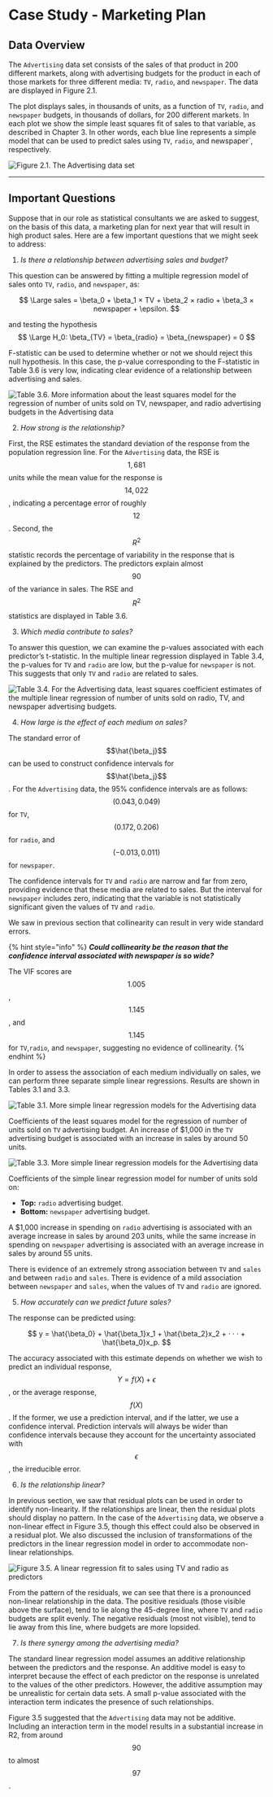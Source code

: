 # Case Study - Marketing Plan

## Data Overview

The `Advertising` data set consists of the sales of that product in 200 different markets, along with advertising budgets for the product in each of those markets for three different media: `TV`, `radio`, and `newspaper`. The data are displayed in Figure 2.1. 

The plot displays sales, in thousands of units, as a function of `TV`, `radio`, and `newspaper` budgets, in thousands of dollars, for 200 different markets. In each plot we show the simple least squares fit of sales to that variable, as described in Chapter 3. In other words, each blue line represents a simple model that can be used to predict sales using `TV`, `radio`, and newspaper`, respectively. 

![Figure 2.1. The Advertising data set](img/30-Figure2.1-1.png)

---

## Important Questions

Suppose that in our role as statistical consultants we are asked to suggest, on the basis of this data, a marketing plan for next year that will result in high product sales. Here are a few important questions that we might seek to address:

1. *Is there a relationship between advertising sales and budget?*

This question can be answered by fitting a multiple regression model
of sales onto `TV`, `radio`, and `newspaper`, as:

$$
\Large sales = \beta_0 + \beta_1 × TV + \beta_2 × radio + \beta_3 × newspaper + \epsilon.
$$

and testing the hypothesis 
$$
\Large H_0: \beta_{TV} = \beta_{radio} = \beta_{newspaper} = 0
$$
 
F-statistic can be used to determine whether or not we should reject this null hypothesis. In this case, the p-value corresponding to the F-statistic in Table 3.6 is very low, indicating clear evidence of a relationship between advertising and sales.

![Table 3.6. More information about the least squares model for the regression of number of units sold on TV, newspaper, and radio advertising budgets in the Advertising data](img/90-Table3.6-1.png)

2. *How strong is the relationship?*


First, the RSE estimates the standard deviation of the response from the
population regression line. For the `Advertising` data, the RSE is $$1,681$$ units while the mean value for the response is $$14,022$$, indicating a percentage error of roughly $$12%$$. Second, the $$R^2$$ statistic records the percentage of variability in the response that is explained by the predictors. The predictors explain almost $$90%$$ of the variance in sales. The RSE and $$R^2$$ statistics are displayed in Table 3.6.

3. *Which media contribute to sales?*

To answer this question, we can examine the p-values associated with
each predictor’s t-statistic. In the multiple linear regression
displayed in Table 3.4, the p-values for `TV` and `radio` are low,
but the p-value for `newspaper` is not. This suggests that only `TV` and
`radio` are related to sales.

![Table 3.4. For the Advertising data, least squares coefficient estimates of the multiple linear regression of number of units sold on radio, TV, and newspaper advertising budgets. ](img/88-Table3.4-1.png)

4. *How large is the effect of each medium on sales?*

The standard error of $$\hat{\beta_j}$$ can be used to construct confidence intervals for $$\hat{\beta_j}$$. For the `Advertising` data,
the 95% confidence intervals are as follows: $$(0.043, 0.049)$$ for `TV`, $$(0.172, 0.206)$$ for `radio`, and $$(−0.013, 0.011)$$ for `newspaper`. 

The confidence intervals for `TV` and `radio` are narrow and far from zero, providing evidence that these media are related to sales. But the interval for `newspaper` includes zero, indicating that the variable is not statistically significant given the values of `TV` and `radio`.

We saw in previous section that collinearity can result in very wide standard errors.

{% hint style="info" %}
***Could collinearity be the reason that the confidence interval associated with newspaper is so wide?*** 

The VIF scores are $$1.005$$, $$1.145$$, and $$1.145$$ for `TV`,`radio`, and `newspaper`, suggesting no evidence of collinearity.
{% endhint %}


In order to assess the association of each medium individually on sales, we can perform three separate simple linear regressions. Results
are shown in Tables 3.1 and 3.3. 

![Table 3.1. More simple linear regression models for the Advertising data](img/82-Table3.1-1.png)

Coefficients of the least squares model for the regression of number of units sold on `TV` advertising budget. An increase of $1,000 in the `TV` advertising budget is associated with an increase in sales by around 50 units.

![Table 3.3. More simple linear regression models for the Advertising data](img/86-Table3.3-1.png)

Coefficients of the simple linear regression model for number of units sold on:
* **Top:** `radio` advertising budget.
* **Bottom:** `newspaper` advertising budget. 

A $1,000 increase in spending on `radio` advertising is associated with an average increase in sales by around 203 units, while the same increase in spending on `newspaper` advertising is associated with an average increase in sales by around 55 units.


There is evidence of an extremely strong association between `TV` and `sales` and between `radio` and `sales`. There is evidence of a mild association between `newspaper` and `sales`, when the values of `TV` and `radio` are ignored.

5. *How accurately can we predict future sales?*

The response can be predicted using:

$$
y = \hat{\beta_0} + \hat{\beta_1}x_1 + \hat{\beta_2}x_2 + · · · + \hat{\beta_0}x_p.
$$

The accuracy associated with this estimate depends on whether we wish to predict an individual response, $$Y = f(X) + \epsilon$$, or the average response, $$f(X)$$. If the former, we use a prediction interval, and if the latter, we use a confidence interval. Prediction intervals will always be wider than confidence intervals because they account for the uncertainty associated with $$\epsilon$$, the irreducible error.

6. *Is the relationship linear?*

In previous section, we saw that residual plots can be used in order to
identify non-linearity. If the relationships are linear, then the residual plots should display no pattern. In the case of the `Advertising` data, we observe a non-linear effect in Figure 3.5, though this effect could also be observed in a residual plot. We also discussed the inclusion of transformations of the predictors in the linear regression model in order to accommodate non-linear relationships.

![Figure 3.5. A linear regression fit to sales using TV and radio as predictors](img/95-Figure3.5-1.png)

From the pattern of the residuals, we can see that there is a pronounced non-linear relationship in the data. The positive residuals (those visible above the surface), tend to lie along the 45-degree line, where `TV` and `radio` budgets are split evenly. The negative residuals (most not visible), tend to lie away from this line, where budgets are more lopsided.

7. *Is there synergy among the advertising media?*

The standard linear regression model assumes an additive relationship
between the predictors and the response. An additive model is easy to interpret because the effect of each predictor on the response is unrelated to the values of the other predictors. However, the additive
assumption may be unrealistic for certain data sets. A small p-value
associated with the interaction term indicates the presence of such
relationships. 

Figure 3.5 suggested that the `Advertising` data may not be additive. Including an interaction term in the model results in a substantial increase in R2, from around $$90%$$ to almost $$97%$$.
